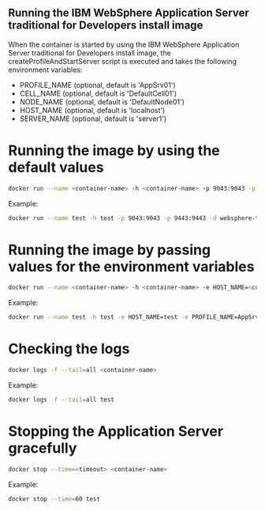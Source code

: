 ## Running the IBM WebSphere Application Server traditional for Developers install image

When the container is started by using the IBM WebSphere Application Server traditional for Developers install image, the createProfileAndStartServer script is executed and takes the following environment variables:

* PROFILE_NAME (optional, default is 'AppSrv01')
* CELL_NAME (optional, default is 'DefaultCell01')
* NODE_NAME (optional, default is 'DefaultNode01')
* HOST_NAME (optional, default is 'localhost')
* SERVER_NAME (optional, default is 'server1')

# Running the image by using the default values

```bash
docker run --name <container-name> -h <container-name> -p 9043:9043 -p 9443:9443 -d <install-image-name>
```

Example:

```bash
docker run --name test -h test -p 9043:9043 -p 9443:9443 -d websphere-traditional:install
```

# Running the image by passing values for the environment variables

```bash
docker run --name <container-name> -h <container-name> -e HOST_NAME=<container-name> -e PROFILE_NAME=<profile-name> -e CELL_NAME=<cell-name> -e NODE_NAME=<node-name> -e SERVER_NAME=<server-name> -p 9043:9043 -p 9443:9443 -d <install-image-name>
```

Example:

```bash
docker run --name test -h test -e HOST_NAME=test -e PROFILE_NAME=AppSrv02 -e CELL_NAME=DefaultCell02 -e NODE_NAME=DefaultNode02 -e SERVER_NAME=server2 -p 9043:9043 -p 9443:9443 -d websphere-traditional:install
```

# Checking the logs

```bash
docker logs -f --tail=all <container-name>
```

Example:

```bash
docker logs -f --tail=all test
```

# Stopping the Application Server gracefully

```bash
docker stop --time=<timeout> <container-name>
```

Example:

```bash
docker stop --time=60 test
```
